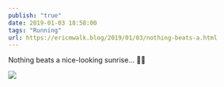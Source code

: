 ```yaml
---
publish: "true"
date: 2019-01-03 18:58:00
tags: "Running"
url: https://ericmwalk.blog/2019/01/03/nothing-beats-a.html
---
```


Nothing beats a nice-looking sunrise... 🏃‍♂️

![](https://ericmwalk.blog/uploads/2022/99f69f9432.jpg)